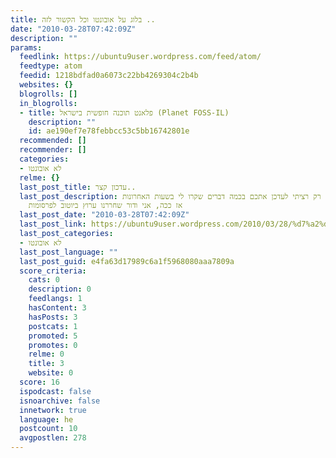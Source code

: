 ```yaml
---
title: בלוג על אובונטו וכל הקשור לזה ..
date: "2010-03-28T07:42:09Z"
description: ""
params:
  feedlink: https://ubuntu9user.wordpress.com/feed/atom/
  feedtype: atom
  feedid: 1218bdfad0a6073c22bb4269304c2b4b
  websites: {}
  blogrolls: []
  in_blogrolls:
  - title: פלאנט תוכנה חופשית בישראל (Planet FOSS-IL)
    description: ""
    id: ae190ef7e78febbcc53c5bb16742801e
  recommended: []
  recommender: []
  categories:
  - לא אובונטו
  relme: {}
  last_post_title: עדכון קצר..
  last_post_description: היי אנשים, רק רציתי לעדכן אתכם בכמה דברים שקרו לי בשעות האחרונות.
    אז ככה, אני ודור שחררנו ערוץ ביוטוב לפרסומות
  last_post_date: "2010-03-28T07:42:09Z"
  last_post_link: https://ubuntu9user.wordpress.com/2010/03/28/%d7%a2%d7%93%d7%9b%d7%95%d7%9f-%d7%a7%d7%a6%d7%a8/
  last_post_categories:
  - לא אובונטו
  last_post_language: ""
  last_post_guid: e4fa63d17989c6a1f5968080aaa7809a
  score_criteria:
    cats: 0
    description: 0
    feedlangs: 1
    hasContent: 3
    hasPosts: 3
    postcats: 1
    promoted: 5
    promotes: 0
    relme: 0
    title: 3
    website: 0
  score: 16
  ispodcast: false
  isnoarchive: false
  innetwork: true
  language: he
  postcount: 10
  avgpostlen: 278
---
```

